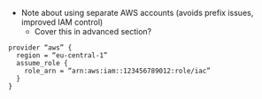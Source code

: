 - Note about using separate AWS accounts (avoids prefix issues, improved IAM control)
  - Cover this in advanced section?
  
```
provider “aws” {
  region = “eu-central-1”
  assume_role {
    role_arn = “arn:aws:iam::123456789012:role/iac”
  }
}
```